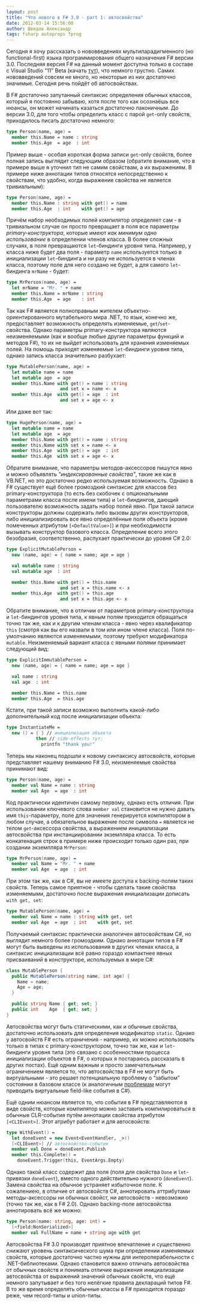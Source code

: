 ```yaml
---
layout: post
title: "Что нового в F# 3.0 - part 1: автосвойства"
date: 2012-03-14 15:56:08
author: Шведов Александр
tags: fsharp autoprops fprog
---
```

Сегодня я хочу рассказать о нововведениях мультипарадигменного (но functional-first) языка программирования общего назначения F# версии 3.0. Последняя версия F# на данный момент доступна только в составе с Visual Studio “11” Beta (качать [тут](http://www.microsoft.com/visualstudio/11/en-us)), что немного грустно. Самих нововведений совсем не много, но некоторые из них достаточно значимые. Сегодня речь пойдёт об автосвойствах.

В F# достаточно запутанный синтаксис определения обычных классов, который я постоянно забываю, хотя после того как осознаёшь все нюансы, он может начинать казаться достаточно лаконичным. До версии 3.0, для того чтобы определить класс с парой `get`-only свойств, приходилось писать достаточно немного:

```fsharp
type Person(name, age) =
  member this.Name = name : string
  member this.Age  = age  : int
```

Пример выше - особая короткая форма записи `get`-only свойств, более полная запись выглядит следующим образом (обратите внимание, что в примере выше я уточнил тип не самим свойствам, а их выражениям. В примере ниже аннотации типов относятся непосредственно к свойствам, что удобно, когда выражение свойства не является тривиальным):

```fsharp
type Person(name, age) =
  member this.Name : string with get() = name 
  member this.Age  : int    with get() = age
```

Причём набор необходимых полей компилятор определяет сам - в тривиальном случае он просто превращает в поля все параметры *primary-конструктора*, которые имеют *как минимум одно использование* в определении членов класса. В более сложных случаях, в поля превращаются `let`-биндинги уровня типа. Например, у класса ниже будет два поля - параметр `name` используется только в инициализации `let`-биндинга и ни разу не используется в членах класса, поэтому поле для него создано не будет, а для самого `let`-биндинга `mrName` - будет:

```fsharp
type MrPerson(name, age) =
  let mrName = "Mr. " + name
  member this.Name = mrName : string
  member this.Age  = age    : int
```

Так как F# является полноправным жителем объектно-ориентированного мутабельного мира .NET, то язык, конечно же, предоставляет возможность определять изменяемые, `get`/`set`-свойства. Однако параметры primary-конструктора являются неизменяемыми (как и вообще любые другие параметры функций и методов F#), то их не выйдет использовать для хранения изменяемых полей. На помощь приходят изменяемые `let`-биндинги уровня типа, однако запись класса значительно разбухает:

```fsharp
type MutablePerson(name, age) =
  let mutable name = name
  let mutable age  = age
  member this.Name with get() = name : string
                    and set x = name <- x
  member this.Age  with get() = age  : int
                    and set x = age <- x
```

Или даже вот так:

```fsharp
type HugePerson(name, age) =
  let mutable name = name
  let mutable age  = age
  member this.Name with get() = name : string
  member this.Name with set x = name <- x
  member this.Age  with get() = age  : int
  member this.Age  with set x = age <- x
```

Обратите внимание, что параметры методов-аксессоров пишутся явно и можно объявлять *"индексированные свойства"*, такие же как в VB.NET, но это достаточно редко используемая возможность. Однако в F# существует ещё более громоздкий синтаксис для классов без primary-конструктора (то есть без скобочек с опциональными параметрами класса после имени типа) и `let`-биндингов, дающий пользователю возможность задать набор полей явно. При такой записи конструкторы должны содержать либо вызовы других конструкторов, либо инициализировать все явно определённые поля объекта (кроме помеченных атрибутом `[<DefaultValue>]`) и при необходимости вызывать конструктор базового класса. Определение всего этого безобразия, соответственно, распухает практически до уровня C# 2.0:

```fsharp
type ExplicitMutablePerson =
  new (name, age) = { name = name; age = age }

  val mutable name : string
  val mutable age  : int

  member this.Name with get() = this.name
                    and set x = this.name <- x
  member this.Age  with get() = this.age
                    and set x = this.age <- x
```

Обратите внимание, что в отличии от параметров primary-конструктора и `let`-биндингов уровня типа, к явным полям приходится обращаться точно так же, как и к другим членам класса - явно через квалификатор `this` (смотря как вы его назвали в том или ином члене класса). Поля по-умолчанию являются изменяемыми, поэтому требуют модификатора `mutable`. Неизменяемый вариант класса с явными полями принимает следующий вид:

```fsharp
type ExplicitImmutablePerson =
  new (name, age) = { name = name; age = age }

  val name : string
  val age  : int

  member this.Name = this.name
  member this.Age  = this.age
```

Кстати, при такой записи возможно выполнить какой-либо дополнительный код после инициализации объекта:

```fsharp
type InstantiateMe =
  new () = { } // инициализация объекта
           then // side-effects тут:
             printfn "thank you!"
```

Теперь мы наконец подошли к новому синтаксису автосвойств, которые представляет нашему вниманию F# 3.0, неизменяемые свойства принимают вид:

```fsharp
type Person(name, age) =
  member val Name = name : string
  member val Age  = age  : int
```

Код практически идентичен самому первому, однако есть отличия. При использовании ключевого слова `member val` становится не нужно давать имя `this`-параметру, поле для значения генерируется компилятором в любом случае, а обязательное выражение после символа `=` является не телом `get`-аксессора свойства, а выражением инициализации автосвойства при инстанциировании экземпляра класса. То есть конкатенация строк в примере ниже происходит только один раз, при создании экземпляра `MrPerson`:

```fsharp
type MrPerson(name, age) =
  member val Name = "Mr. " + name
  member val Age  = age  : int
```

При этом так же, как в C#, вы не имеете доступа к backing-полям таких свойств. Теперь самое приятное - чтобы сделать такие свойства изменяемыми, достаточно после выражения инициализации дописать `with get, set`:

```fsharp
type MutablePerson(name, age) =
  member val Name = name : string with get, set
  member val Age  = age  : int    with get, set
```

Получаемый синтаксис практически аналогичен автосвойствам C#, но выглядит немного более громоздким. Однако аннотации типов в F# могут быть выведены из использования в других членах класса, а синтаксис инициализации всё равно гораздо компактнее явных присваиваний в конструкторе, используемых в мире C#:

```c#
class MutablePerson {
  public MutablePerson(string name, int age) {
    Name = name;
    Age = age;
  }

  public string Name { get; set; }
  public int    Age  { get; set; }
}
```

Автосвойства могут быть статическими, как и обычные свойства, достаточно использовать для определения модификатор `static`. Однако у автосвойств F# есть ограничения - например, их можно использовать только в типах с primary-конструктором, точно так же, как и `let`-биндинги уровня типа (это связано с особенностями процесса инициализации объектов в F#, о которых я постараюсь рассказать в других постах). Ещё одним важным и просто замечательным ограничением является то, что автосвойства в F# не могут быть виртуальными - это решает потенциальную проблему о “забытом” состоянии в базовом классе (к аналогичным [проблемам](http://blogs.msdn.com/b/samng/archive/2007/11/26/virtual-events-in-c.aspx) могут приводить виртуальные field-like события в C#).

Ещё одним нюансом является то, что события в F# представляются в виде свойств, которые компилятор можно заставить компилироваться в обычные CLR-события путём аннотации свойства атрибутом `[<CLIEvent>]`. Этот атрибут работает и для автосвойств:

```fsharp
type WithEvent() =
  let doneEvent = new Event<EventHandler, _>()
  [<CLIEvent>] // автосвойство-событие
  member val Done = doneEvent.Publish
  member this.Complete() =
    doneEvent.Trigger(this, EventArgs.Empty)
```

Однако такой класс содержит два поля (поля для свойства `Done` и `let`-привязки `doneEvent`), вместо одного действительно нужного (`doneEvent`). Замена свойства на обычное устраняет избыточное поле. К сожалениею, в отличие от автосвойств C#, аннотировать аттрибутами методы-аксессоры ни обычных свойст, ни автосвойств - невозможно (точно так же, как в F# 2.0). Однако backing-поле автосвойства аннотировать всё же можно:

```fsharp
type Person(name: string, age: int) =
  [<field:NonSerialized>]
  member val FullName = name + string age with get
```

Автосвойства F# 3.0 производят приятное впечатление и существенно снижают уровень синтаксического шума при определении изменяемых свойств, которые достаточно частно нужны для интероперабельности с .NET-библиотеками. Однако становится важно отличать автосвойства от обычных свойств и понимать отличие выражения инициализации автосвойства от выражений значений обычных свойств, что ещё немного запутывает и без того нелёгкие правила деклараций типов F#. В то же время определять обычные классы в F# приходится гораздо реже, чем record-типы и union-типы.
